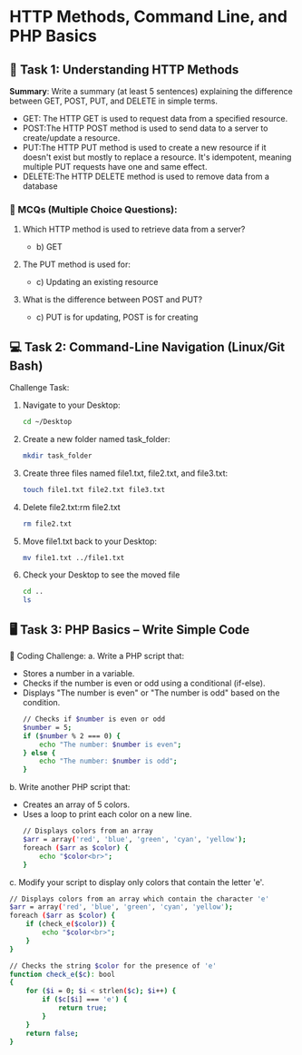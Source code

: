 # HTTP Methods, Command Line, and PHP Basics


## 📖 Task 1: Understanding HTTP Methods

**Summary**:
Write a summary (at least 5 sentences) explaining the difference between GET, POST, PUT, and DELETE in simple terms.
- GET: The HTTP GET is used to request data from a specified resource.
- POST:The HTTP POST method is used to send data to a server to create/update a resource.
- PUT:The HTTP PUT method is used to create a new resource if it doesn't exist but mostly to replace a resource. It's idempotent, meaning multiple PUT requests have one and same effect.
- DELETE:The HTTP DELETE method is used to remove data from a database

### 📝 MCQs (Multiple Choice Questions):
1. Which HTTP method is used to retrieve data from a server?
   - b) GET

2. The PUT method is used for:
   - c) Updating an existing resource

3. What is the difference between POST and PUT?
   - c) PUT is for updating, POST is for creating

## 💻 Task 2: Command-Line Navigation (Linux/Git Bash)
Challenge Task:
1. Navigate to your Desktop:
   ```bash
   cd ~/Desktop
2. Create a new folder named task_folder:
   ```bash
   mkdir task_folder  
3. Create three files named file1.txt, file2.txt, and file3.txt:
   ```bash
   touch file1.txt file2.txt file3.txt
4. Delete file2.txt:rm file2.txt
   ```bash
   rm file2.txt
5. Move file1.txt back to your Desktop:
   ```bash
   mv file1.txt ../file1.txt
6. Check your Desktop to see the moved file
   ```bash
   cd ..
   ls

## 🖥️ Task 3: PHP Basics – Write Simple Code
📝 Coding Challenge:
a. Write a PHP script that:
- Stores a number in a variable.
- Checks if the number is even or odd using a conditional (if-else).
- Displays "The number is even" or "The number is odd" based on the condition.
   ```bash
   // Checks if $number is even or odd
   $number = 5;
   if ($number % 2 === 0) {
       echo "The number: $number is even";
   } else {
       echo "The number: $number is odd";
   }
b. Write another PHP script that:
- Creates an array of 5 colors.
- Uses a loop to print each color on a new line.
   ```bash
   // Displays colors from an array
   $arr = array('red', 'blue', 'green', 'cyan', 'yellow');
   foreach ($arr as $color) {
       echo "$color<br>";
   }

c. Modify your script to display only colors that contain the letter 'e'.
   ```bash
   // Displays colors from an array which contain the character 'e'
   $arr = array('red', 'blue', 'green', 'cyan', 'yellow');
   foreach ($arr as $color) {
       if (check_e($color)) {
           echo "$color<br>";
       }
   }
   
   // Checks the string $color for the presence of 'e'
   function check_e($c): bool
   {
       for ($i = 0; $i < strlen($c); $i++) {
           if ($c[$i] === 'e') {
               return true;
           }
       }
       return false;
   }
